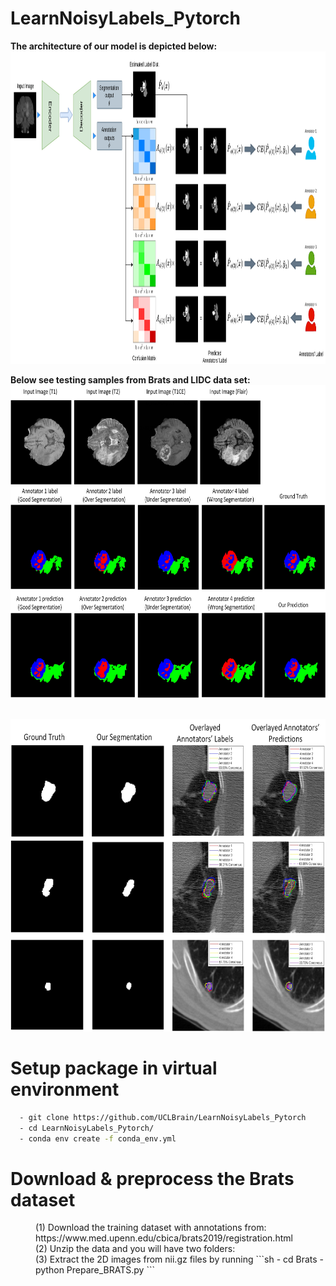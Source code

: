 # LearnNoisyLabels_Pytorch
**The architecture of our model is depicted below:**
<br>
 <img height="500" src="images/NIPS_1.png" />
 </br>

**Below see testing samples from Brats and LIDC data set:**
<br>
 <img height="500" src="images/Brats_1.jpg" />
 </br>

<br>
 <img height="500" src="images/LIDC.jpg" />
 </br>


# Setup package in virtual environment
```sh
  - git clone https://github.com/UCLBrain/LearnNoisyLabels_Pytorch
  - cd LearnNoisyLabels_Pytorch/
  - conda env create -f conda_env.yml
```
# Download & preprocess the Brats dataset
<dl>
  <dd>(1) Download the training dataset with annotations from: https://www.med.upenn.edu/cbica/brats2019/registration.html
  <dd>(2) Unzip the data and you will have two folders: 
  <dd>(3) Extract the 2D images from nii.gz files by running
   ```sh
    - cd Brats
    - python Prepare_BRATS.py
   ```
